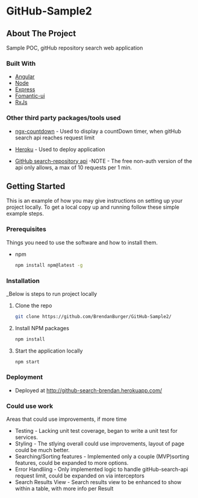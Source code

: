 # GitHub-Sample2

<!-- ABOUT THE PROJECT -->
## About The Project

Sample POC, gitHub repository search web application

### Built With

* [Angular](https://angular.io/)
* [Node](https://nodejs.org/en/)
* [Express](https://expressjs.com/)
* [Fomantic-ui](https://cdn.jsdelivr.net/npm/fomantic-ui@2.8.5/dist/semantic.min.css")
* [RxJs](https://rxjs.dev/)

### Other third party packages/tools used
* [ngx-countdown](https://cipchk.github.io/ngx-countdown/#/) - Used to display a countDown timer, when gitHub search api reaches request limit

* [Heroku](https://dashboard.heroku.com/login) - Used to deploy application

* [GitHub search-repository api](https://docs.github.com/en/rest/reference/search#search-repositories)
-NOTE - The free non-auth version of the api only allows, a max of 10 requests per 1 min.



## Getting Started

This is an example of how you may give instructions on setting up your project locally.
To get a local copy up and running follow these simple example steps.

### Prerequisites
Things you need to use the software and how to install them.
* npm
  ```sh
  npm install npm@latest -g

### Installation

_Below is steps to run project locally

1. Clone the repo
   ```sh
   git clone https://github.com/BrendanBurger/GitHub-Sample2/
   ```
2. Install NPM packages
   ```sh
   npm install
   ```
3. Start the application locally
   ```sh
   npm start


### Deployment
* Deployed at http://github-search-brendan.herokuapp.com/


### Could use work
Areas that could use improvements, if more time

* Testing - Lacking unit test coverage, began to write a unit test for services.
* Styling - The stlying overall could use improvements, layout of page could be much better.
* Searching/Sorting features - Implemented only a couple (MVP)sorting features, could be expanded to more options.
* Error Handliing - Only implemented logic to handle gitHub-search-api request limit, could be expanded on via interceptors
* Search Results View - Search results view to be enhanced to show within a table, with more info per Result
